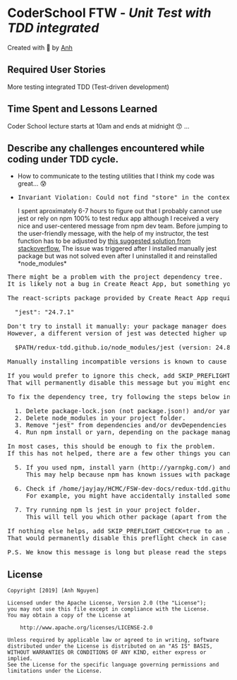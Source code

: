 # CoderSchool FTW - *Unit Test with TDD integrated*

Created with :blue_heart: by <a href="https://github.com/albertanguyen">Anh</a>

## Required User Stories

More testing integrated TDD (Test-driven development)

## Time Spent and Lessons Learned
Coder School lecture starts at 10am and ends at midnight :kissing_smiling_eyes: ...

## Describe any challenges encountered while coding under TDD cycle.
* How to communicate to the testing utilities that I think my code was great... :cold_sweat:
* <pre>Invariant Violation: Could not find "store" in the context of "Connect(Counter)". Either wrap the root component in a <Provider>, or pass a custom React context provider to <Provider> and the corresponding React context consumer to Connect(Counter) in connect options.</pre>I spent aproximately 6-7 hours to figure out that I probably cannot use jest or rely on npm 100% to test redux app although I received a very nice and user-centered message from npm dev team. Before jumping to the user-friendly message, with the help of my instructor, the test function has to be adjusted by <a href="https://stackoverflow.com/questions/36211739/invariant-violation-could-not-find-store-in-either-the-context-or-props-of-c"> this suggested solution from stackoverflow.</a> The issue was triggered after I installed manually jest package but was not solved even after I uninstalled it and reinstalled *node_modules*
<pre>There might be a problem with the project dependency tree.
It is likely not a bug in Create React App, but something you need to fix locally.

The react-scripts package provided by Create React App requires a dependency:

  "jest": "24.7.1"

Don't try to install it manually: your package manager does it automatically.
However, a different version of jest was detected higher up in the tree:

  $PATH/redux-tdd.github.io/node_modules/jest (version: 24.8.0) 

Manually installing incompatible versions is known to cause hard-to-debug issues.

If you would prefer to ignore this check, add SKIP_PREFLIGHT_CHECK=true to an .env file in your project.
That will permanently disable this message but you might encounter other issues.

To fix the dependency tree, try following the steps below in the exact order:

  1. Delete package-lock.json (not package.json!) and/or yarn.lock in your project folder.
  2. Delete node_modules in your project folder.
  3. Remove "jest" from dependencies and/or devDependencies in the package.json file in your project folder.
  4. Run npm install or yarn, depending on the package manager you use.

In most cases, this should be enough to fix the problem.
If this has not helped, there are a few other things you can try:

  5. If you used npm, install yarn (http://yarnpkg.com/) and repeat the above steps with it instead.
     This may help because npm has known issues with package hoisting which may get resolved in future versions.

  6. Check if /home/jayjay/HCMC/FSW-dev-docs/redux-tdd.github.io/node_modules/jest is outside your project directory.
     For example, you might have accidentally installed something in your home folder.

  7. Try running npm ls jest in your project folder.
     This will tell you which other package (apart from the expected react-scripts) installed jest.

If nothing else helps, add SKIP_PREFLIGHT_CHECK=true to an .env file in your project.
That would permanently disable this preflight check in case you want to proceed anyway.

P.S. We know this message is long but please read the steps above :-) We hope you find them helpful!</pre>

## License

    Copyright [2019] [Anh Nguyen]

    Licensed under the Apache License, Version 2.0 (the "License");
    you may not use this file except in compliance with the License.
    You may obtain a copy of the License at

        http://www.apache.org/licenses/LICENSE-2.0

    Unless required by applicable law or agreed to in writing, software
    distributed under the License is distributed on an "AS IS" BASIS,
    WITHOUT WARRANTIES OR CONDITIONS OF ANY KIND, either express or implied.
    See the License for the specific language governing permissions and
    limitations under the License.
